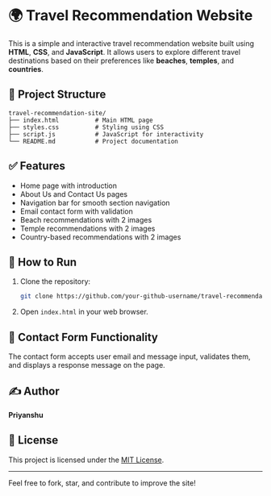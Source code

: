 # 🌍 Travel Recommendation Website

This is a simple and interactive travel recommendation website built using **HTML**, **CSS**, and **JavaScript**. It allows users to explore different travel destinations based on their preferences like **beaches**, **temples**, and **countries**.

## 📁 Project Structure
```
travel-recommendation-site/
├── index.html          # Main HTML page
├── styles.css          # Styling using CSS
├── script.js           # JavaScript for interactivity
└── README.md           # Project documentation
```

## ✅ Features
- Home page with introduction
- About Us and Contact Us pages
- Navigation bar for smooth section navigation
- Email contact form with validation
- Beach recommendations with 2 images
- Temple recommendations with 2 images
- Country-based recommendations with 2 images

## 🚀 How to Run
1. Clone the repository:
   ```bash
   git clone https://github.com/your-github-username/travel-recommendation-site.git
   ```
2. Open `index.html` in your web browser.

## 📝 Contact Form Functionality
The contact form accepts user email and message input, validates them, and displays a response message on the page.

## ✍️ Author
**Priyanshu**

## 📃 License
This project is licensed under the [MIT License](LICENSE).

---
Feel free to fork, star, and contribute to improve the site!
